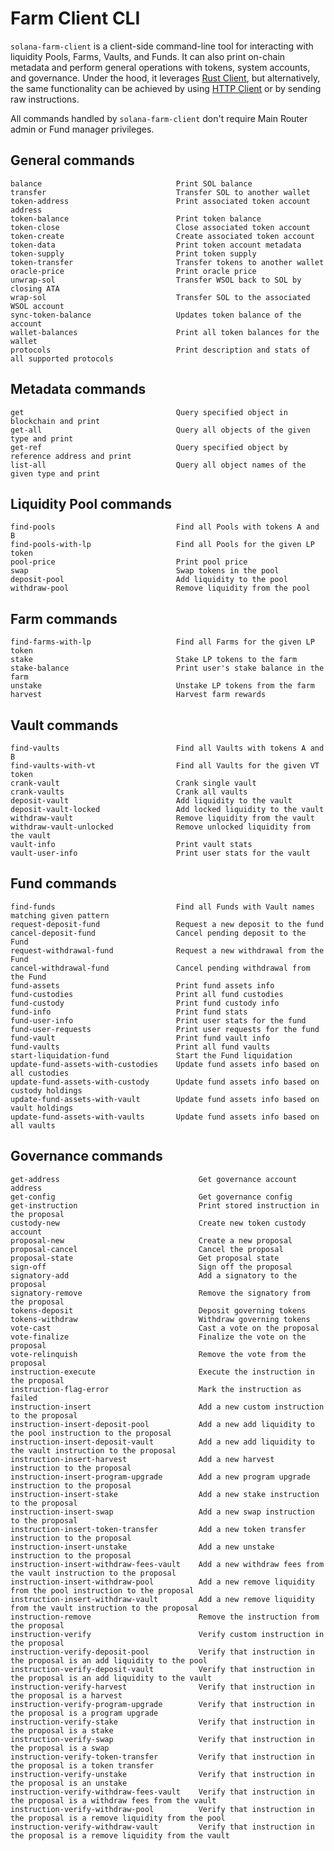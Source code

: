 # Farm Client CLI

`solana-farm-client` is a client-side command-line tool for interacting with liquidity Pools, Farms, Vaults, and Funds. It can also print on-chain metadata and perform general operations with tokens, system accounts, and governance.
Under the hood, it leverages [Rust Client](https://github.com/solana-labs/solana-program-library/blob/master/farms/docs/rust_client.md), but alternatively, the same functionality can be achieved by using [HTTP Client](https://github.com/solana-labs/solana-program-library/blob/master/farms/docs/http_client.md) or by sending raw instructions.

All commands handled by `solana-farm-client` don't require Main Router admin or Fund manager privileges.

## General commands

    balance                              Print SOL balance
    transfer                             Transfer SOL to another wallet
    token-address                        Print associated token account address
    token-balance                        Print token balance
    token-close                          Close associated token account
    token-create                         Create associated token account
    token-data                           Print token account metadata
    token-supply                         Print token supply
    token-transfer                       Transfer tokens to another wallet
    oracle-price                         Print oracle price
    unwrap-sol                           Transfer WSOL back to SOL by closing ATA
    wrap-sol                             Transfer SOL to the associated WSOL account
    sync-token-balance                   Updates token balance of the account
    wallet-balances                      Print all token balances for the wallet
    protocols                            Print description and stats of all supported protocols

## Metadata commands

    get                                  Query specified object in blockchain and print
    get-all                              Query all objects of the given type and print
    get-ref                              Query specified object by reference address and print
    list-all                             Query all object names of the given type and print

## Liquidity Pool commands

    find-pools                           Find all Pools with tokens A and B
    find-pools-with-lp                   Find all Pools for the given LP token
    pool-price                           Print pool price
    swap                                 Swap tokens in the pool
    deposit-pool                         Add liquidity to the pool
    withdraw-pool                        Remove liquidity from the pool

## Farm commands

    find-farms-with-lp                   Find all Farms for the given LP token
    stake                                Stake LP tokens to the farm
    stake-balance                        Print user's stake balance in the farm
    unstake                              Unstake LP tokens from the farm
    harvest                              Harvest farm rewards

## Vault commands

    find-vaults                          Find all Vaults with tokens A and B
    find-vaults-with-vt                  Find all Vaults for the given VT token
    crank-vault                          Crank single vault
    crank-vaults                         Crank all vaults
    deposit-vault                        Add liquidity to the vault
    deposit-vault-locked                 Add locked liquidity to the vault
    withdraw-vault                       Remove liquidity from the vault
    withdraw-vault-unlocked              Remove unlocked liquidity from the vault
    vault-info                           Print vault stats
    vault-user-info                      Print user stats for the vault

## Fund commands

    find-funds                           Find all Funds with Vault names matching given pattern
    request-deposit-fund                 Request a new deposit to the fund
    cancel-deposit-fund                  Cancel pending deposit to the Fund
    request-withdrawal-fund              Request a new withdrawal from the Fund
    cancel-withdrawal-fund               Cancel pending withdrawal from the Fund
    fund-assets                          Print fund assets info
    fund-custodies                       Print all fund custodies
    fund-custody                         Print fund custody info
    fund-info                            Print fund stats
    fund-user-info                       Print user stats for the fund
    fund-user-requests                   Print user requests for the fund
    fund-vault                           Print fund vault info
    fund-vaults                          Print all fund vaults
    start-liquidation-fund               Start the Fund liquidation
    update-fund-assets-with-custodies    Update fund assets info based on all custodies
    update-fund-assets-with-custody      Update fund assets info based on custody holdings
    update-fund-assets-with-vault        Update fund assets info based on vault holdings
    update-fund-assets-with-vaults       Update fund assets info based on all vaults

## Governance commands

    get-address                               Get governance account address
    get-config                                Get governance config
    get-instruction                           Print stored instruction in the proposal
    custody-new                               Create new token custody account
    proposal-new                              Create a new proposal
    proposal-cancel                           Cancel the proposal
    proposal-state                            Get proposal state
    sign-off                                  Sign off the proposal
    signatory-add                             Add a signatory to the proposal
    signatory-remove                          Remove the signatory from the proposal
    tokens-deposit                            Deposit governing tokens
    tokens-withdraw                           Withdraw governing tokens
    vote-cast                                 Cast a vote on the proposal
    vote-finalize                             Finalize the vote on the proposal
    vote-relinquish                           Remove the vote from the proposal
    instruction-execute                       Execute the instruction in the proposal
    instruction-flag-error                    Mark the instruction as failed
    instruction-insert                        Add a new custom instruction to the proposal
    instruction-insert-deposit-pool           Add a new add liquidity to the pool instruction to the proposal
    instruction-insert-deposit-vault          Add a new add liquidity to the vault instruction to the proposal
    instruction-insert-harvest                Add a new harvest instruction to the proposal
    instruction-insert-program-upgrade        Add a new program upgrade instruction to the proposal
    instruction-insert-stake                  Add a new stake instruction to the proposal
    instruction-insert-swap                   Add a new swap instruction to the proposal
    instruction-insert-token-transfer         Add a new token transfer instruction to the proposal
    instruction-insert-unstake                Add a new unstake instruction to the proposal
    instruction-insert-withdraw-fees-vault    Add a new withdraw fees from the vault instruction to the proposal
    instruction-insert-withdraw-pool          Add a new remove liquidity from the pool instruction to the proposal
    instruction-insert-withdraw-vault         Add a new remove liquidity from the vault instruction to the proposal
    instruction-remove                        Remove the instruction from the proposal
    instruction-verify                        Verify custom instruction in the proposal
    instruction-verify-deposit-pool           Verify that instruction in the proposal is an add liquidity to the pool
    instruction-verify-deposit-vault          Verify that instruction in the proposal is an add liquidity to the vault
    instruction-verify-harvest                Verify that instruction in the proposal is a harvest
    instruction-verify-program-upgrade        Verify that instruction in the proposal is a program upgrade
    instruction-verify-stake                  Verify that instruction in the proposal is a stake
    instruction-verify-swap                   Verify that instruction in the proposal is a swap
    instruction-verify-token-transfer         Verify that instruction in the proposal is a token transfer
    instruction-verify-unstake                Verify that instruction in the proposal is an unstake
    instruction-verify-withdraw-fees-vault    Verify that instruction in the proposal is a withdraw fees from the vault
    instruction-verify-withdraw-pool          Verify that instruction in the proposal is a remove liquidity from the pool
    instruction-verify-withdraw-vault         Verify that instruction in the proposal is a remove liquidity from the vault

